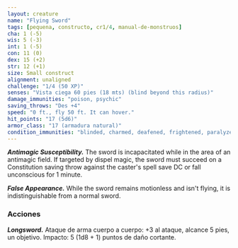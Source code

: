```yaml
---
layout: creature
name: "Flying Sword"
tags: [pequena, constructo, cr1/4, manual-de-monstruos]
cha: 1 (-5)
wis: 5 (-3)
int: 1 (-5)
con: 11 (0)
dex: 15 (+2)
str: 12 (+1)
size: Small construct
alignment: unaligned
challenge: "1/4 (50 XP)"
senses: "Vista ciega 60 pies (18 mts) (blind beyond this radius)"
damage_immunities: "poison, psychic"
saving_throws: "Des +4"
speed: "0 ft., fly 50 ft. It can hover."
hit_points: "17 (5d6)"
armor_class: "17 (armadura natural)"
condition_immunities: "blinded, charmed, deafened, frightened, paralyzed, petrified, poisoned"
---
```


***Antimagic Susceptibility.*** The sword is incapacitated while in the area of an antimagic field. If targeted by dispel magic, the sword must succeed on a Constitution saving throw against the caster's spell save DC or fall unconscious for 1 minute.

***False Appearance.*** While the sword remains motionless and isn't flying, it is indistinguishable from a normal sword.

### Acciones

***Longsword.*** Ataque de arma cuerpo a cuerpo: +3 al ataque, alcance 5 pies, un objetivo. Impacto: 5 (1d8 + 1) puntos de daño cortante.